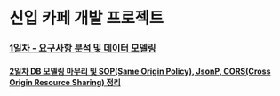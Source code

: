 # 신입 카페 개발 프로젝트
### [1일차 - 요구사항 분석 및 데이터 모델링](https://github.com/hermes7308/NTS-Cafe/wiki/1%EC%9D%BC%EC%B0%A8---%EC%9A%94%EA%B5%AC%EB%B6%84%EC%84%9D-%EB%B0%8F-%EB%8D%B0%EC%9D%B4%ED%84%B0-%EB%AA%A8%EB%8D%B8%EB%A7%81)
#### [2일차 DB 모델링 마무리 및 SOP(Same Origin Policy), JsonP, CORS(Cross Origin Resource Sharing) 정리](https://github.com/hermes7308/NTS-Cafe/wiki/2%EC%9D%BC%EC%B0%A8---DB-%EB%AA%A8%EB%8D%B8%EB%A7%81-%EB%A7%88%EB%AC%B4%EB%A6%AC-%EB%B0%8F-SOP(Same-Origin-Policy),-JsonP,-CORS(Cross-Origin-Resource-Sharing)-%EC%A0%95%EB%A6%AC)
